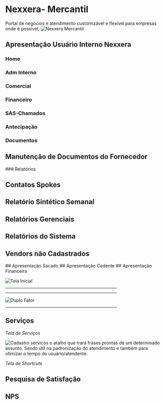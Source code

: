 # Nexxera- Mercantil
Portal de negócios e atendimento customizável e flexível para empresas onde é possível,
![Nexxera Mercantil](/imgs/nexxera_capital.png':class=sombracaixa')

## Apresentação Usuário Interno Nexxera
### Home
### Adm Interno
### Comercial
### Financeiro
### SAS-Chamados
### Antecipação
### Documentos
<h2>Manutenção de Documentos do Fornecedor</h2>
### Relatórios
<h2>Contatos Spokes</h2>
<h2>Relatório Sintético Semanal</h2>
<h2>Relatórios Gerenciais</h2>
<h2>Relatórios do Sistema</h2>
<h2>Vendors não Cadastrados</h2>
## Apresentação Sacado
## Apresentação Cedente
## Apresentação Financeira


![Tela Inicial](/imgs/Tela_inicial_new.PNG ':class=sombracaixa' )



<hr color="#836FFF" size = 8 width = 70% align = right noshade>



<hr color="#836FFF" size = 3 width = 70% align = right noshade>


![Duplo Fator](/imgs/duplo_fator_2_2020-11-23_14h38_16.gif ':class=sombracaixa' )



<hr color="#836FFF" size = 3 width = 70% align = right noshade>

## Serviços

_Tela de Serviços_

![Cadastro servicos](/imgs/Servicos_1.PNG ':class=sombracaixa' )
 o atalho que trará frases prontas de um determinado assunto. Sendo útil na padronização do atendimento e também para otimizar o tempo do usuário/atendente.

_Tela de Shortcuts_

## Pesquisa de Satisfação


<h2>NPS</h2>










